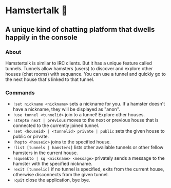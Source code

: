 # Hamstertalk 🐹

## A unique kind of chatting platform that dwells happily in the console

### About

Hamstertalk is similar to IRC clients. But it has a unique feature called tunnels. Tunnels allow hamsters (users) to discover and explore other houses (chat rooms) with sequance. You can use a tunnel and quickly go to the next house that's linked to that tunnel.

### Commands

- `!set nickname <nickname>` sets a nickname for you. If a hamster doesn't have a nickname, they will be displayed as "anon".
- `!use tunnel <tunnelid>` join to a tunnel! Explore other houses.
- `!stepto next | previous` moves to the next or previous house that is connected to the currently joined tunnel.
- `!set <houseid> | <tunnelid> private | public` sets the given house to public or pirvate.
- `!hopto <houseid>` joins to the specified house.
- `!list [tunnels | hamsters]` lists other available tunnels or other fellow hamsters in the current house.
- `!squeakto | sq <nickname> <message>` privately sends a message to the hamster with the specified nickname.
- `!exit [tunnelid]` if no tunnel is specified, exits from the current house, otherwise disconnects from the given tunnel.
- `!quit` close the application, bye bye.
